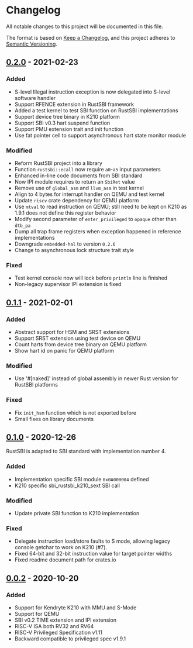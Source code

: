 # Changelog
All notable changes to this project will be documented in this file.

The format is based on [Keep a Changelog](https://keepachangelog.com/en/1.0.0/),
and this project adheres to [Semantic Versioning](https://semver.org/spec/v2.0.0.html).

## [0.2.0] - 2021-02-23
### Added
- S-level Illegal instruction exception is now delegated into S-level software handler
- Support RFENCE extension in RustSBI framework
- Added a test kernel to test SBI function on RustSBI implementations
- Support device tree binary in K210 platform
- Support SBI v0.3 hart suspend function
- Support PMU extension trait and init function
- Use fat pointer cell to support asynchronous hart state monitor module

### Modified
- Reform RustSBI project into a library
- Function `rustsbi::ecall` now require `a0`-`a5` input parameters
- Enhanced in-line code documents from SBI standard
- Now IPI module requires to return an `SbiRet` value
- Remove use of `global_asm` and `llvm_asm` in test kernel
- Align to 4 bytes for interrupt handler on QEMU and test kernel
- Update `riscv` crate dependency for QEMU platform
- Use `mtval` to read instruction on QEMU; still need to be kept on K210 as 1.9.1 does not define this register behavior
- Modify second parameter of `enter_privileged` to `opaque` other than `dtb_pa`
- Dump all trap frame registers when exception happened in reference implementations
- Downgrade `embedded-hal` to version `0.2.6`
- Change to asynchronous lock structure trait style

### Fixed
- Test kernel console now will lock before `println` line is finished
- Non-legacy supervisor IPI extension is fixed

## [0.1.1] - 2021-02-01
### Added
- Abstract support for HSM and SRST extensions
- Support SRST extension using test device on QEMU
- Count harts from device tree binary on QEMU platform
- Show hart id on panic for QEMU platform

### Modified
- Use '#[naked]' instead of global assembly in newer Rust version for RustSBI platforms

### Fixed
- Fix `init_hsm` function which is not exported before
- Small fixes on library documents

## [0.1.0] - 2020-12-26
RustSBI is adapted to SBI standard with implementation number 4.
### Added
- Implementation specific SBI module `0x0A000004` defined
- K210 specific sbi_rustsbi_k210_sext SBI call

### Modified
- Update private SBI function to K210 implementation

### Fixed
- Delegate instruction load/store faults to S mode, allowing legacy console getchar to work on K210 (#7).
- Fixed 64-bit and 32-bit instruction value for target pointer widths
- Fixed readme document path for crates.io

## [0.0.2] - 2020-10-20
### Added
- Support for Kendryte K210 with MMU and S-Mode
- Support for QEMU
- SBI v0.2 TIME extension and IPI extension
- RISC-V ISA both RV32 and RV64
- RISC-V Privileged Specification v1.11
- Backward compatible to privileged spec v1.9.1

[Unreleased]: https://github.com/rustsbi/rustsbi/compare/v0.2.0...HEAD
[0.2.0]: https://github.com/rustsbi/rustsbi/compare/v0.1.1...v0.2.0
[0.1.1]: https://github.com/rustsbi/rustsbi/compare/v0.1.0...v0.1.1
[0.1.0]: https://github.com/rustsbi/rustsbi/compare/v0.0.2...v0.1.0
[0.0.2]: https://github.com/rustsbi/rustsbi/releases/tag/v0.0.2
